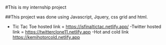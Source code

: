 #This is my internship project

##This project was done using Javascript, Jquery, css grid and html.
- Tic Tac Toe  hosted link = https://isfinaltictac.netlify.app/
-Twitter hosted link = https://twitterclone11.netlify.app
-Hot and cold link https://kemihotorcold.netlify.app
